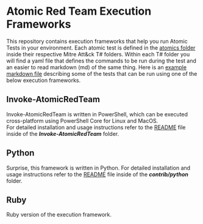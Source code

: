 # Atomic Red Team Execution Frameworks
This repository contains execution frameworks that help you run Atomic Tests in your environment. 
Each atomic test is defined in the [atomics folder](https://github.com/redcanaryco/atomic-red-team/tree/master/execution-frameworks) inside their respective Mitre Att&ck T# folders. 
Within each T# folder you will find a yaml file that defines the commands to be run during the test and an easier to read markdown (md) of the same thing.
Here is an [example markdown file](https://github.com/redcanaryco/atomic-red-team/blob/master/atomics/T1003/T1003.md) describing some of the tests that can be run using one of the below execution frameworks. 

## Invoke-AtomicRedTeam

Invoke-AtomicRedTeam is written in PowerShell, which can be executed cross-platform using PowerShell Core for Linux and MacOS.  
For detailed installation and usage instructions refer to the [README](https://github.com/redcanaryco/atomic-red-team/tree/master/execution-frameworks/Invoke-AtomicRedTeam) file inside of the **_Invoke-AtomicRedTeam_** folder.

## Python

Surprise, this framework is written in Python. For detailed installation and usage instructions refer to the [README](https://github.com/redcanaryco/atomic-red-team/tree/master/execution-frameworks/contrib/python) file inside of the **_contrib/python_** folder.

## Ruby

Ruby version of the execution framework.
